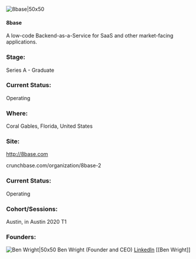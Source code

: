 

![8base|50x50](https://apimg.techstars.com/connect/images/image_files/5de28590a36c11772c000011/original/8base_Logo.png)

#### 8base
A low-code Backend-as-a-Service for SaaS and other market-facing applications.

### Stage: 
Series A - Graduate 

### Current Status: 
Operating

### Where:
Coral Gables, Florida, United States

### Site:
http://8base.com



crunchbase.com/organization/8base-2

### Current Status: 
Operating

### Cohort/Sessions: 
Austin, in Austin 2020 T1

### Founders: 

![Ben Wright|50x50](http://apimg.techstars.com/sf/contacts/headshot/Headshot_3efa15cb459638b013eff93dc.jpeg) Ben Wright (Founder and CEO) [LinkedIn](https://linkedin.com/in/benbwright) [[Ben Wright]]


